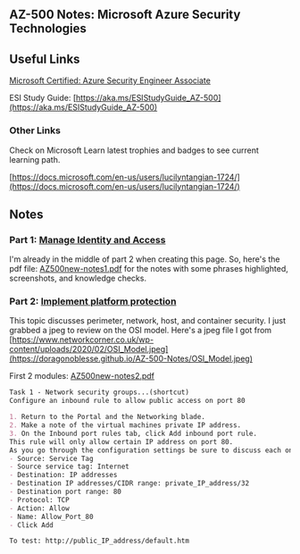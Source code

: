 ## AZ-500 Notes: Microsoft Azure Security Technologies

## Useful Links
[Microsoft Certified: Azure Security Engineer Associate](https://docs.microsoft.com/en-us/learn/certifications/azure-security-engineer/)

ESI Study Guide: [https://aka.ms/ESIStudyGuide_AZ-500](https://aka.ms/ESIStudyGuide_AZ-500)

### Other Links
Check on Microsoft Learn latest trophies and badges to see current learning path.

[https://docs.microsoft.com/en-us/users/lucilyntangian-1724/](https://docs.microsoft.com/en-us/users/lucilyntangian-1724/)

## Notes
### Part 1: [Manage Identity and Access](AZ500new-notes1.pdf)

I'm already in the middle of part 2 when creating this page. So, here's the pdf file: [AZ500new-notes1.pdf](AZ500new-notes1.pdf) for the notes with some phrases highlighted, screenshots, and knowledge checks.

### Part 2: [Implement platform protection](https://docs.microsoft.com/en-us/learn/paths/implement-platform-protection/)

This topic discusses perimeter, network, host, and container security. I just grabbed a jpeg to review on the OSI model. Here's a jpeg file I got from [https://www.networkcorner.co.uk/wp-content/uploads/2020/02/OSI_Model.jpeg](https://doragonoblesse.github.io/AZ-500-Notes/OSI_Model.jpeg)

First 2 modules: [AZ500new-notes2.pdf](AZ500new-notes2.pdf)

```markdown
Task 1 - Network security groups...(shortcut)
Configure an inbound rule to allow public access on port 80

1. Return to the Portal and the Networking blade.
2. Make a note of the virtual machines private IP address.
3. On the Inbound port rules tab, click Add inbound port rule. 
This rule will only allow certain IP address on port 80. 
As you go through the configuration settings be sure to discuss each one.
- Source: Service Tag
- Source service tag: Internet
- Destination: IP addresses
- Destination IP addresses/CIDR range: private_IP_address/32
- Destination port range: 80
- Protocol: TCP
- Action: Allow
- Name: Allow_Port_80
- Click Add

To test: http://public_IP_address/default.htm
```


